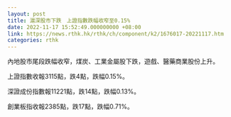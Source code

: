 ```yaml
---
layout: post
title: 滬深股市下跌　上證指數跌幅收窄至0.15%
date: 2022-11-17 15:52:49.000000000 +08:00
link: https://news.rthk.hk/rthk/ch/component/k2/1676017-20221117.htm
categories: rthk
---
```


內地股市尾段跌幅收窄，煤炭、工業金屬股下跌，遊戲、醫藥商業股份上升。

上證指數收報3115點，跌4點，跌幅0.15%。

深證成份指數報11221點，跌14點，跌幅0.13%。

創業板指收報2385點，跌17點，跌幅0.71%。
